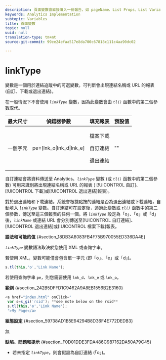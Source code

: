 ```yaml
---
description: 頁面變數會直接填入一份報告，如 pageName、List Props、List Variables 等。
keywords: Analytics Implementation
subtopic: Variables
title: 頁面變數
topic: null
uuid: null
translation-type: tm+mt
source-git-commit: 99ee24efaa517e8da700c67818c111c4aa90dc02

---
```




# linkType

 變數是一個用於連結追蹤中的可選變數，可判斷會出現連結名稱或 URL 的報表 (自訂、下載或退出連結)。


<!-- 

linkType.xml

 -->

在一般情況下不會使用 *`linkType`* 變數，因為此變數會由 *`tl()`* 函數中的第二個參數取代。

<table id="table_3D1A2FC1CECD4709BE2F9E32AC2DC730"> 
 <thead> 
  <tr> 
   <th class="entry"> 最大尺寸 </th> 
   <th class="entry"> 偵錯器參數 </th> 
   <th class="entry"> 填充報表 </th> 
   <th class="entry"> 預設值 </th> 
  </tr> 
 </thead>
 <tbody> 
  <tr> 
   <td> 一個字元 </td> 
   <td> pe=[lnk_o|lnk_d|lnk_e] </td> 
   <td> <p>檔案下載 </p> <p>自訂連結 </p> <p>退出連結 </p> </td> 
   <td> "" </td> 
  </tr> 
 </tbody> 
</table>

自訂連結會將資料傳送至 Analytics。*`linkType`* 變數 (或 *`tl()`* 函數中的第二個參數) 可用來識別將出現連結名稱或 URL 的報表 ( [!UICONTROL 自訂]、[!UICONTROL 下載]或[!UICONTROL 退出連結]報表)。

對於退出連結和下載連結，系統會根據點按的連結是否為退出連結或下載連結，自動填入 *`linkType`* 變數。自訂連結可在設定後，透過此變數或 *`tl()`* 函數中的第二個參數，傳送至這三個報表的任何一個。將 *`linkType`* 設定為「o」、「e」或「d」後，*`linkName`* 或連結 URL 會分別傳送至[!UICONTROL 自訂連結]、[!UICONTROL 退出連結]或[!UICONTROL 檔案下載]報表。

**語法和可能的值** {#section_18DB3A8083FB4F75B970055ED336DA4E}

*`linkType`* 變數語法取決於您使用 XML 或查詢字串。

若使用 XML，變數可能僅會包含單一字元 (即「o」、「e」或「d」)。

```js
s.tl(this,'o','Link Name');
```

若使用查詢字串 `pe`，則您需要使用 `lnk_d`、`lnk_e` 或 `lnk_o`。

**範例** {#section_242B5DFFD1C9462A9A8EB1556B2E3160}

```js
<a href="index.html" onClick=" 
 var s=s_gi('rsid'); **see note below on the rsid** 
 s.tl(this,'o','Link Name'); 
 ">My Page</a> 
```

**組態設定** {#section_59738AD1B5E94294B8D36F4E772DEDB3}

無

**缺陷、問題和提示** {#section_F0D01DDE3FDA486C987162DA50A79C45}

* 若未指定 *`linkType`*，則會假設為自訂連結 (「o」)。
